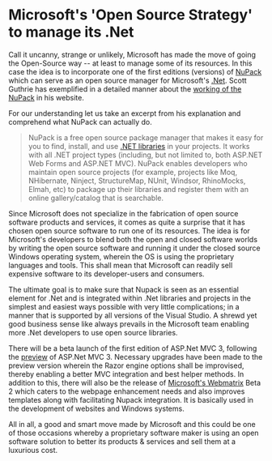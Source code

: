 # Microsoft's 'Open Source Strategy' to manage its .Net

Call it uncanny, strange or unlikely, Microsoft has made the move of going the Open-Source way -- at least to manage some of its resources. In this case the idea is to incorporate one of the first editions (versions) of <a href="http://nupack.codeplex.com/">NuPack</a> which can serve as an open source manager for Microsoft's <a href="http://www.microsoft.com/net/">.Net</a>. Scott Guthrie has exemplified in a detailed manner about the <a href="http://weblogs.asp.net/scottgu/archive/2010/10/06/announcing-nupack-asp-net-mvc-3-beta-and-webmatrix-beta-2.aspx">working of the NuPack</a> in his website. 

For our understanding let us take an excerpt from his explanation and comprehend what NuPack can actually do. 

> NuPack is a free open source package manager that makes it easy for you to find, install, and use <a href="http://msdn.microsoft.com/en-us/library/ms973806.aspx">.NET libraries</a> in your projects. It works with all .NET project types (including, but not limited to, both ASP.NET Web Forms and ASP.NET MVC). NuPack enables developers who maintain open source projects (for example, projects like Moq, NHibernate, Ninject, StructureMap, NUnit, Windsor, RhinoMocks, Elmah, etc) to package up their libraries and register them with an online gallery/catalog that is searchable.

Since Microsoft does not specialize in the fabrication of open source software products and services, it comes as quite a surprise that it has chosen open source software to run one of its resources. The idea is for Microsoft's developers to blend both the open and closed software worlds by writing the open source software and running it under the closed source Windows operating system, wherein the OS is using the proprietary languages and tools. This shall mean that Microsoft can readily sell expensive software to its developer-users and consumers.

The ultimate goal is to make sure that Nupack is seen as an essential element for .Net and is integrated within .Net libraries and projects in the simplest and easiest ways possible with very little complications; in a manner that is supported by all versions of the Visual Studio. A shrewd yet good business sense like always prevails in the Microsoft team enabling more .Net developers to use open source libraries.

There will be a beta launch of the first edition of ASP.Net MVC 3, following the <a href="http://weblogs.asp.net/scottgu/archive/2010/07/27/introducing-asp-net-mvc-3-preview-1.aspx">preview</a> of ASP.Net MVC 3. Necessary upgrades have been made to the preview version wherein the Razor engine options shall be improvised, thereby enabling a better MVC integration and best helper methods. In addition to this, there will also be the release of <a href="http://www.microsoft.com/web/webmatrix/">Microsoft's Webmatrix</a> Beta 2 which caters to the webpage enhancement needs and also improves templates along with facilitating Nupack integration. It is basically used in the development of websites and Windows systems.

All in all, a good and smart move made by Microsoft and this could be one of those occasions whereby a proprietary software maker is using an open software solution to better its products & services and sell them at a luxurious cost. 
